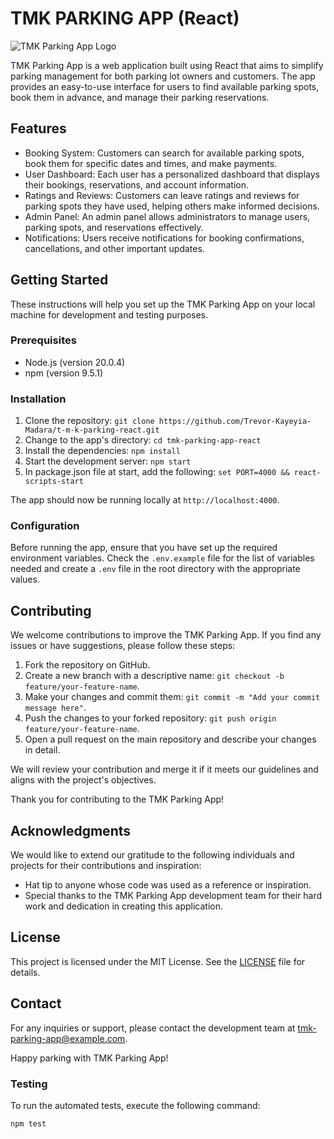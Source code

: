 # TMK PARKING APP (React)

![TMK Parking App Logo](app_logo.png)

TMK Parking App is a web application built using React that aims to simplify parking management for both parking lot owners and customers. The app provides an easy-to-use interface for users to find available parking spots, book them in advance, and manage their parking reservations.

## Features

- Booking System: Customers can search for available parking spots, book them for specific dates and times, and make payments.
- User Dashboard: Each user has a personalized dashboard that displays their bookings, reservations, and account information.
- Ratings and Reviews: Customers can leave ratings and reviews for parking spots they have used, helping others make informed decisions.
- Admin Panel: An admin panel allows administrators to manage users, parking spots, and reservations effectively.
- Notifications: Users receive notifications for booking confirmations, cancellations, and other important updates.

## Getting Started

These instructions will help you set up the TMK Parking App on your local machine for development and testing purposes.

### Prerequisites

- Node.js (version 20.0.4)
- npm (version 9.5.1)

### Installation

1. Clone the repository: `git clone https://github.com/Trevor-Kayeyia-Madara/t-m-k-parking-react.git`
2. Change to the app's directory: `cd tmk-parking-app-react`
3. Install the dependencies: `npm install`
4. Start the development server: `npm start`
5. In package.json file at start, add the following: `set PORT=4000 && react-scripts-start`

The app should now be running locally at `http://localhost:4000`.

### Configuration

Before running the app, ensure that you have set up the required environment variables. Check the `.env.example` file for the list of variables needed and create a `.env` file in the root directory with the appropriate values.

## Contributing

We welcome contributions to improve the TMK Parking App. If you find any issues or have suggestions, please follow these steps:

1. Fork the repository on GitHub.
2. Create a new branch with a descriptive name: `git checkout -b feature/your-feature-name`.
3. Make your changes and commit them: `git commit -m "Add your commit message here"`.
4. Push the changes to your forked repository: `git push origin feature/your-feature-name`.
5. Open a pull request on the main repository and describe your changes in detail.

We will review your contribution and merge it if it meets our guidelines and aligns with the project's objectives.

Thank you for contributing to the TMK Parking App!

## Acknowledgments

We would like to extend our gratitude to the following individuals and projects for their contributions and inspiration:

- Hat tip to anyone whose code was used as a reference or inspiration.
- Special thanks to the TMK Parking App development team for their hard work and dedication in creating this application.

## License

This project is licensed under the MIT License. See the [LICENSE](LICENSE) file for details.

## Contact

For any inquiries or support, please contact the development team at <tmk-parking-app@example.com>.

Happy parking with TMK Parking App!

### Testing

To run the automated tests, execute the following command:

```bash
npm test
